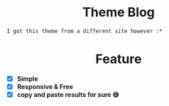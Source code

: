 ### <H1 align="center">Theme Blog</H1>

```
I got this theme from a different site however :*

```

### <H1 align="center">Feature</H1>

- [x] **Simple**
- [x] **Responsive & Free**
- [x] **copy and paste results for sure 😅**

